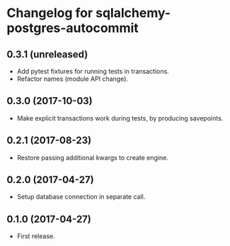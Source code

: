 Changelog for sqlalchemy-postgres-autocommit
=================

0.3.1 (unreleased)
------------------

- Add pytest fixtures for running tests in transactions.
- Refactor names (module API change).


0.3.0 (2017-10-03)
------------------

- Make explicit transactions work during tests, by producing savepoints.


0.2.1 (2017-08-23)
------------------

- Restore passing additional kwargs to create engine.


0.2.0 (2017-04-27)
------------------

- Setup database connection in separate call.


0.1.0 (2017-04-27)
------------------

- First release.
